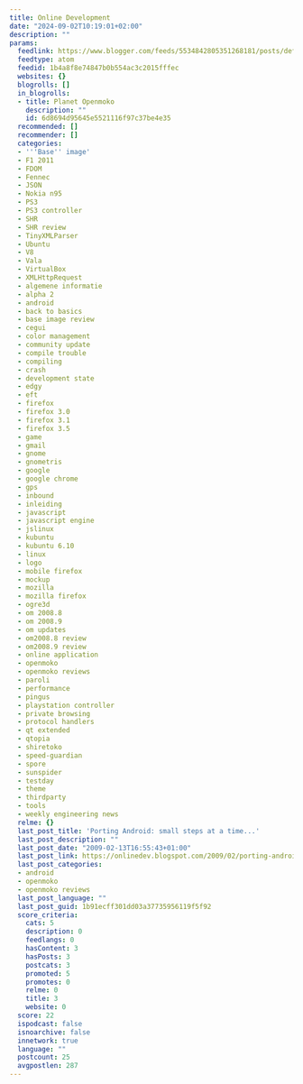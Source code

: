 ```yaml
---
title: Online Development
date: "2024-09-02T10:19:01+02:00"
description: ""
params:
  feedlink: https://www.blogger.com/feeds/5534842805351268181/posts/default/-/openmoko
  feedtype: atom
  feedid: 1b4a8f8e74847b0b554ac3c2015fffec
  websites: {}
  blogrolls: []
  in_blogrolls:
  - title: Planet Openmoko
    description: ""
    id: 6d8694d95645e5521116f97c37be4e35
  recommended: []
  recommender: []
  categories:
  - '''Base'' image'
  - F1 2011
  - FDOM
  - Fennec
  - JSON
  - Nokia n95
  - PS3
  - PS3 controller
  - SHR
  - SHR review
  - TinyXMLParser
  - Ubuntu
  - V8
  - Vala
  - VirtualBox
  - XMLHttpRequest
  - algemene informatie
  - alpha 2
  - android
  - back to basics
  - base image review
  - cegui
  - color management
  - community update
  - compile trouble
  - compiling
  - crash
  - development state
  - edgy
  - eft
  - firefox
  - firefox 3.0
  - firefox 3.1
  - firefox 3.5
  - game
  - gmail
  - gnome
  - gnometris
  - google
  - google chrome
  - gps
  - inbound
  - inleiding
  - javascript
  - javascript engine
  - jslinux
  - kubuntu
  - kubuntu 6.10
  - linux
  - logo
  - mobile firefox
  - mockup
  - mozilla
  - mozilla firefox
  - ogre3d
  - om 2008.8
  - om 2008.9
  - om updates
  - om2008.8 review
  - om2008.9 review
  - online application
  - openmoko
  - openmoko reviews
  - paroli
  - performance
  - pingus
  - playstation controller
  - private browsing
  - protocol handlers
  - qt extended
  - qtopia
  - shiretoko
  - speed-guardian
  - spore
  - sunspider
  - testday
  - theme
  - thirdparty
  - tools
  - weekly engineering news
  relme: {}
  last_post_title: 'Porting Android: small steps at a time...'
  last_post_description: ""
  last_post_date: "2009-02-13T16:55:43+01:00"
  last_post_link: https://onlinedev.blogspot.com/2009/02/porting-android-small-steps-at-time.html
  last_post_categories:
  - android
  - openmoko
  - openmoko reviews
  last_post_language: ""
  last_post_guid: 1b91ecff301dd03a37735956119f5f92
  score_criteria:
    cats: 5
    description: 0
    feedlangs: 0
    hasContent: 3
    hasPosts: 3
    postcats: 3
    promoted: 5
    promotes: 0
    relme: 0
    title: 3
    website: 0
  score: 22
  ispodcast: false
  isnoarchive: false
  innetwork: true
  language: ""
  postcount: 25
  avgpostlen: 287
---
```

